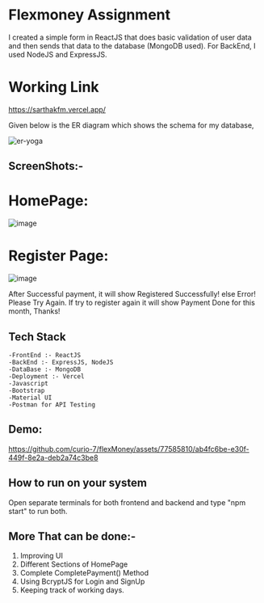 # Flexmoney Assignment
I created a simple form in ReactJS that does basic validation of user data and then sends that data to the database (MongoDB used). For BackEnd, I used NodeJS and ExpressJS.

 # Working Link
https://sarthakfm.vercel.app/


Given below is the ER diagram which shows the schema for my database,

![er-yoga](https://github.com/curio-7/flexMoney/assets/77585810/174d4cc5-6ca5-4dd8-bbeb-29155d277271)

## ScreenShots:-

# HomePage:

![image](https://github.com/curio-7/flexMoney/assets/77585810/3130e136-df03-444e-813e-5fcdbc73bc58)


# Register Page:

![image](https://github.com/curio-7/flexMoney/assets/77585810/65745a13-bbc8-46e5-ae1f-9fd2e569cbe0)


After Successful payment, it will show Registered Successfully! else Error! Please Try Again.
If try to register again it will show Payment Done for this month, Thanks!


## Tech Stack

    -FrontEnd :- ReactJS
    -BackEnd :- ExpressJS, NodeJS
    -DataBase :- MongoDB
    -Deployment :- Vercel
    -Javascript
    -Bootstrap
    -Material UI
    -Postman for API Testing

## Demo:

https://github.com/curio-7/flexMoney/assets/77585810/ab4fc6be-e30f-449f-8e2a-deb2a74c3be8




## How to run on your system
Open separate terminals for both frontend and backend and type "npm start" to run both.

## More That can be done:-
1. Improving UI
2. Different Sections of HomePage
3. Complete CompletePayment() Method
4. Using BcryptJS for Login and SignUp
5. Keeping track of working days.
    
